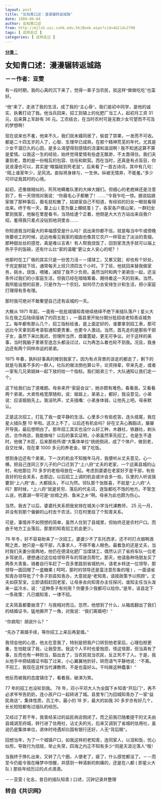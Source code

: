 ```yaml
---
layout: post
title: "女知青口述：漫漫辗转返城路"
date: 1989-06-04
author: 女知青口述
from: http://mjlsh.usc.cuhk.edu.hk/Book.aspx?cid=4&tid=2798
tags: [ 这样走过 ]
categories: [ 这样走过 ]
---
```


<div style="margin: 15px 10px 10px 0px;">
 <div>
  <span id="ctl00_ContentPlaceHolder1_chapter1_SubjectLabel" style="font-weight:bold;text-decoration:underline;">
   分类：
  </span>
 </div>
 <!--[if gte mso 9]><xml>
 <o:OfficeDocumentSettings>
  <o:AllowPNG/>
 </o:OfficeDocumentSettings>
</xml><![endif]-->
 <!--[if gte mso 9]><xml>
 <w:WordDocument>
  <w:View>Normal</w:View>
  <w:Zoom>0</w:Zoom>
  <w:TrackMoves/>
  <w:TrackFormatting/>
  <w:PunctuationKerning/>
  <w:ValidateAgainstSchemas/>
  <w:SaveIfXMLInvalid>false</w:SaveIfXMLInvalid>
  <w:IgnoreMixedContent>false</w:IgnoreMixedContent>
  <w:AlwaysShowPlaceholderText>false</w:AlwaysShowPlaceholderText>
  <w:DoNotPromoteQF/>
  <w:LidThemeOther>EN-US</w:LidThemeOther>
  <w:LidThemeAsian>JA</w:LidThemeAsian>
  <w:LidThemeComplexScript>X-NONE</w:LidThemeComplexScript>
  <w:Compatibility>
   <w:BreakWrappedTables/>
   <w:SnapToGridInCell/>
   <w:WrapTextWithPunct/>
   <w:UseAsianBreakRules/>
   <w:DontGrowAutofit/>
   <w:SplitPgBreakAndParaMark/>
   <w:EnableOpenTypeKerning/>
   <w:DontFlipMirrorIndents/>
   <w:OverrideTableStyleHps/>
   <w:UseFELayout/>
  </w:Compatibility>
  <m:mathPr>
   <m:mathFont m:val="Cambria Math"/>
   <m:brkBin m:val="before"/>
   <m:brkBinSub m:val="&#45;-"/>
   <m:smallFrac m:val="off"/>
   <m:dispDef/>
   <m:lMargin m:val="0"/>
   <m:rMargin m:val="0"/>
   <m:defJc m:val="centerGroup"/>
   <m:wrapIndent m:val="1440"/>
   <m:intLim m:val="subSup"/>
   <m:naryLim m:val="undOvr"/>
  </m:mathPr></w:WordDocument>
</xml><![endif]-->
 <!--[if gte mso 9]><xml>
 <w:LatentStyles DefLockedState="false" DefUnhideWhenUsed="true"
  DefSemiHidden="true" DefQFormat="false" DefPriority="99"
  LatentStyleCount="276">
  <w:LsdException Locked="false" Priority="0" SemiHidden="false"
   UnhideWhenUsed="false" QFormat="true" Name="Normal"/>
  <w:LsdException Locked="false" Priority="9" SemiHidden="false"
   UnhideWhenUsed="false" QFormat="true" Name="heading 1"/>
  <w:LsdException Locked="false" Priority="9" QFormat="true" Name="heading 2"/>
  <w:LsdException Locked="false" Priority="9" QFormat="true" Name="heading 3"/>
  <w:LsdException Locked="false" Priority="9" QFormat="true" Name="heading 4"/>
  <w:LsdException Locked="false" Priority="9" QFormat="true" Name="heading 5"/>
  <w:LsdException Locked="false" Priority="9" QFormat="true" Name="heading 6"/>
  <w:LsdException Locked="false" Priority="9" QFormat="true" Name="heading 7"/>
  <w:LsdException Locked="false" Priority="9" QFormat="true" Name="heading 8"/>
  <w:LsdException Locked="false" Priority="9" QFormat="true" Name="heading 9"/>
  <w:LsdException Locked="false" Priority="39" Name="toc 1"/>
  <w:LsdException Locked="false" Priority="39" Name="toc 2"/>
  <w:LsdException Locked="false" Priority="39" Name="toc 3"/>
  <w:LsdException Locked="false" Priority="39" Name="toc 4"/>
  <w:LsdException Locked="false" Priority="39" Name="toc 5"/>
  <w:LsdException Locked="false" Priority="39" Name="toc 6"/>
  <w:LsdException Locked="false" Priority="39" Name="toc 7"/>
  <w:LsdException Locked="false" Priority="39" Name="toc 8"/>
  <w:LsdException Locked="false" Priority="39" Name="toc 9"/>
  <w:LsdException Locked="false" Priority="35" QFormat="true" Name="caption"/>
  <w:LsdException Locked="false" Priority="10" SemiHidden="false"
   UnhideWhenUsed="false" QFormat="true" Name="Title"/>
  <w:LsdException Locked="false" Priority="0" Name="Default Paragraph Font"/>
  <w:LsdException Locked="false" Priority="11" SemiHidden="false"
   UnhideWhenUsed="false" QFormat="true" Name="Subtitle"/>
  <w:LsdException Locked="false" Priority="22" SemiHidden="false"
   UnhideWhenUsed="false" QFormat="true" Name="Strong"/>
  <w:LsdException Locked="false" Priority="20" SemiHidden="false"
   UnhideWhenUsed="false" QFormat="true" Name="Emphasis"/>
  <w:LsdException Locked="false" Priority="59" SemiHidden="false"
   UnhideWhenUsed="false" Name="Table Grid"/>
  <w:LsdException Locked="false" UnhideWhenUsed="false" Name="Placeholder Text"/>
  <w:LsdException Locked="false" Priority="1" SemiHidden="false"
   UnhideWhenUsed="false" QFormat="true" Name="No Spacing"/>
  <w:LsdException Locked="false" Priority="60" SemiHidden="false"
   UnhideWhenUsed="false" Name="Light Shading"/>
  <w:LsdException Locked="false" Priority="61" SemiHidden="false"
   UnhideWhenUsed="false" Name="Light List"/>
  <w:LsdException Locked="false" Priority="62" SemiHidden="false"
   UnhideWhenUsed="false" Name="Light Grid"/>
  <w:LsdException Locked="false" Priority="63" SemiHidden="false"
   UnhideWhenUsed="false" Name="Medium Shading 1"/>
  <w:LsdException Locked="false" Priority="64" SemiHidden="false"
   UnhideWhenUsed="false" Name="Medium Shading 2"/>
  <w:LsdException Locked="false" Priority="65" SemiHidden="false"
   UnhideWhenUsed="false" Name="Medium List 1"/>
  <w:LsdException Locked="false" Priority="66" SemiHidden="false"
   UnhideWhenUsed="false" Name="Medium List 2"/>
  <w:LsdException Locked="false" Priority="67" SemiHidden="false"
   UnhideWhenUsed="false" Name="Medium Grid 1"/>
  <w:LsdException Locked="false" Priority="68" SemiHidden="false"
   UnhideWhenUsed="false" Name="Medium Grid 2"/>
  <w:LsdException Locked="false" Priority="69" SemiHidden="false"
   UnhideWhenUsed="false" Name="Medium Grid 3"/>
  <w:LsdException Locked="false" Priority="70" SemiHidden="false"
   UnhideWhenUsed="false" Name="Dark List"/>
  <w:LsdException Locked="false" Priority="71" SemiHidden="false"
   UnhideWhenUsed="false" Name="Colorful Shading"/>
  <w:LsdException Locked="false" Priority="72" SemiHidden="false"
   UnhideWhenUsed="false" Name="Colorful List"/>
  <w:LsdException Locked="false" Priority="73" SemiHidden="false"
   UnhideWhenUsed="false" Name="Colorful Grid"/>
  <w:LsdException Locked="false" Priority="60" SemiHidden="false"
   UnhideWhenUsed="false" Name="Light Shading Accent 1"/>
  <w:LsdException Locked="false" Priority="61" SemiHidden="false"
   UnhideWhenUsed="false" Name="Light List Accent 1"/>
  <w:LsdException Locked="false" Priority="62" SemiHidden="false"
   UnhideWhenUsed="false" Name="Light Grid Accent 1"/>
  <w:LsdException Locked="false" Priority="63" SemiHidden="false"
   UnhideWhenUsed="false" Name="Medium Shading 1 Accent 1"/>
  <w:LsdException Locked="false" Priority="64" SemiHidden="false"
   UnhideWhenUsed="false" Name="Medium Shading 2 Accent 1"/>
  <w:LsdException Locked="false" Priority="65" SemiHidden="false"
   UnhideWhenUsed="false" Name="Medium List 1 Accent 1"/>
  <w:LsdException Locked="false" UnhideWhenUsed="false" Name="Revision"/>
  <w:LsdException Locked="false" Priority="34" SemiHidden="false"
   UnhideWhenUsed="false" QFormat="true" Name="List Paragraph"/>
  <w:LsdException Locked="false" Priority="29" SemiHidden="false"
   UnhideWhenUsed="false" QFormat="true" Name="Quote"/>
  <w:LsdException Locked="false" Priority="30" SemiHidden="false"
   UnhideWhenUsed="false" QFormat="true" Name="Intense Quote"/>
  <w:LsdException Locked="false" Priority="66" SemiHidden="false"
   UnhideWhenUsed="false" Name="Medium List 2 Accent 1"/>
  <w:LsdException Locked="false" Priority="67" SemiHidden="false"
   UnhideWhenUsed="false" Name="Medium Grid 1 Accent 1"/>
  <w:LsdException Locked="false" Priority="68" SemiHidden="false"
   UnhideWhenUsed="false" Name="Medium Grid 2 Accent 1"/>
  <w:LsdException Locked="false" Priority="69" SemiHidden="false"
   UnhideWhenUsed="false" Name="Medium Grid 3 Accent 1"/>
  <w:LsdException Locked="false" Priority="70" SemiHidden="false"
   UnhideWhenUsed="false" Name="Dark List Accent 1"/>
  <w:LsdException Locked="false" Priority="71" SemiHidden="false"
   UnhideWhenUsed="false" Name="Colorful Shading Accent 1"/>
  <w:LsdException Locked="false" Priority="72" SemiHidden="false"
   UnhideWhenUsed="false" Name="Colorful List Accent 1"/>
  <w:LsdException Locked="false" Priority="73" SemiHidden="false"
   UnhideWhenUsed="false" Name="Colorful Grid Accent 1"/>
  <w:LsdException Locked="false" Priority="60" SemiHidden="false"
   UnhideWhenUsed="false" Name="Light Shading Accent 2"/>
  <w:LsdException Locked="false" Priority="61" SemiHidden="false"
   UnhideWhenUsed="false" Name="Light List Accent 2"/>
  <w:LsdException Locked="false" Priority="62" SemiHidden="false"
   UnhideWhenUsed="false" Name="Light Grid Accent 2"/>
  <w:LsdException Locked="false" Priority="63" SemiHidden="false"
   UnhideWhenUsed="false" Name="Medium Shading 1 Accent 2"/>
  <w:LsdException Locked="false" Priority="64" SemiHidden="false"
   UnhideWhenUsed="false" Name="Medium Shading 2 Accent 2"/>
  <w:LsdException Locked="false" Priority="65" SemiHidden="false"
   UnhideWhenUsed="false" Name="Medium List 1 Accent 2"/>
  <w:LsdException Locked="false" Priority="66" SemiHidden="false"
   UnhideWhenUsed="false" Name="Medium List 2 Accent 2"/>
  <w:LsdException Locked="false" Priority="67" SemiHidden="false"
   UnhideWhenUsed="false" Name="Medium Grid 1 Accent 2"/>
  <w:LsdException Locked="false" Priority="68" SemiHidden="false"
   UnhideWhenUsed="false" Name="Medium Grid 2 Accent 2"/>
  <w:LsdException Locked="false" Priority="69" SemiHidden="false"
   UnhideWhenUsed="false" Name="Medium Grid 3 Accent 2"/>
  <w:LsdException Locked="false" Priority="70" SemiHidden="false"
   UnhideWhenUsed="false" Name="Dark List Accent 2"/>
  <w:LsdException Locked="false" Priority="71" SemiHidden="false"
   UnhideWhenUsed="false" Name="Colorful Shading Accent 2"/>
  <w:LsdException Locked="false" Priority="72" SemiHidden="false"
   UnhideWhenUsed="false" Name="Colorful List Accent 2"/>
  <w:LsdException Locked="false" Priority="73" SemiHidden="false"
   UnhideWhenUsed="false" Name="Colorful Grid Accent 2"/>
  <w:LsdException Locked="false" Priority="60" SemiHidden="false"
   UnhideWhenUsed="false" Name="Light Shading Accent 3"/>
  <w:LsdException Locked="false" Priority="61" SemiHidden="false"
   UnhideWhenUsed="false" Name="Light List Accent 3"/>
  <w:LsdException Locked="false" Priority="62" SemiHidden="false"
   UnhideWhenUsed="false" Name="Light Grid Accent 3"/>
  <w:LsdException Locked="false" Priority="63" SemiHidden="false"
   UnhideWhenUsed="false" Name="Medium Shading 1 Accent 3"/>
  <w:LsdException Locked="false" Priority="64" SemiHidden="false"
   UnhideWhenUsed="false" Name="Medium Shading 2 Accent 3"/>
  <w:LsdException Locked="false" Priority="65" SemiHidden="false"
   UnhideWhenUsed="false" Name="Medium List 1 Accent 3"/>
  <w:LsdException Locked="false" Priority="66" SemiHidden="false"
   UnhideWhenUsed="false" Name="Medium List 2 Accent 3"/>
  <w:LsdException Locked="false" Priority="67" SemiHidden="false"
   UnhideWhenUsed="false" Name="Medium Grid 1 Accent 3"/>
  <w:LsdException Locked="false" Priority="68" SemiHidden="false"
   UnhideWhenUsed="false" Name="Medium Grid 2 Accent 3"/>
  <w:LsdException Locked="false" Priority="69" SemiHidden="false"
   UnhideWhenUsed="false" Name="Medium Grid 3 Accent 3"/>
  <w:LsdException Locked="false" Priority="70" SemiHidden="false"
   UnhideWhenUsed="false" Name="Dark List Accent 3"/>
  <w:LsdException Locked="false" Priority="71" SemiHidden="false"
   UnhideWhenUsed="false" Name="Colorful Shading Accent 3"/>
  <w:LsdException Locked="false" Priority="72" SemiHidden="false"
   UnhideWhenUsed="false" Name="Colorful List Accent 3"/>
  <w:LsdException Locked="false" Priority="73" SemiHidden="false"
   UnhideWhenUsed="false" Name="Colorful Grid Accent 3"/>
  <w:LsdException Locked="false" Priority="60" SemiHidden="false"
   UnhideWhenUsed="false" Name="Light Shading Accent 4"/>
  <w:LsdException Locked="false" Priority="61" SemiHidden="false"
   UnhideWhenUsed="false" Name="Light List Accent 4"/>
  <w:LsdException Locked="false" Priority="62" SemiHidden="false"
   UnhideWhenUsed="false" Name="Light Grid Accent 4"/>
  <w:LsdException Locked="false" Priority="63" SemiHidden="false"
   UnhideWhenUsed="false" Name="Medium Shading 1 Accent 4"/>
  <w:LsdException Locked="false" Priority="64" SemiHidden="false"
   UnhideWhenUsed="false" Name="Medium Shading 2 Accent 4"/>
  <w:LsdException Locked="false" Priority="65" SemiHidden="false"
   UnhideWhenUsed="false" Name="Medium List 1 Accent 4"/>
  <w:LsdException Locked="false" Priority="66" SemiHidden="false"
   UnhideWhenUsed="false" Name="Medium List 2 Accent 4"/>
  <w:LsdException Locked="false" Priority="67" SemiHidden="false"
   UnhideWhenUsed="false" Name="Medium Grid 1 Accent 4"/>
  <w:LsdException Locked="false" Priority="68" SemiHidden="false"
   UnhideWhenUsed="false" Name="Medium Grid 2 Accent 4"/>
  <w:LsdException Locked="false" Priority="69" SemiHidden="false"
   UnhideWhenUsed="false" Name="Medium Grid 3 Accent 4"/>
  <w:LsdException Locked="false" Priority="70" SemiHidden="false"
   UnhideWhenUsed="false" Name="Dark List Accent 4"/>
  <w:LsdException Locked="false" Priority="71" SemiHidden="false"
   UnhideWhenUsed="false" Name="Colorful Shading Accent 4"/>
  <w:LsdException Locked="false" Priority="72" SemiHidden="false"
   UnhideWhenUsed="false" Name="Colorful List Accent 4"/>
  <w:LsdException Locked="false" Priority="73" SemiHidden="false"
   UnhideWhenUsed="false" Name="Colorful Grid Accent 4"/>
  <w:LsdException Locked="false" Priority="60" SemiHidden="false"
   UnhideWhenUsed="false" Name="Light Shading Accent 5"/>
  <w:LsdException Locked="false" Priority="61" SemiHidden="false"
   UnhideWhenUsed="false" Name="Light List Accent 5"/>
  <w:LsdException Locked="false" Priority="62" SemiHidden="false"
   UnhideWhenUsed="false" Name="Light Grid Accent 5"/>
  <w:LsdException Locked="false" Priority="63" SemiHidden="false"
   UnhideWhenUsed="false" Name="Medium Shading 1 Accent 5"/>
  <w:LsdException Locked="false" Priority="64" SemiHidden="false"
   UnhideWhenUsed="false" Name="Medium Shading 2 Accent 5"/>
  <w:LsdException Locked="false" Priority="65" SemiHidden="false"
   UnhideWhenUsed="false" Name="Medium List 1 Accent 5"/>
  <w:LsdException Locked="false" Priority="66" SemiHidden="false"
   UnhideWhenUsed="false" Name="Medium List 2 Accent 5"/>
  <w:LsdException Locked="false" Priority="67" SemiHidden="false"
   UnhideWhenUsed="false" Name="Medium Grid 1 Accent 5"/>
  <w:LsdException Locked="false" Priority="68" SemiHidden="false"
   UnhideWhenUsed="false" Name="Medium Grid 2 Accent 5"/>
  <w:LsdException Locked="false" Priority="69" SemiHidden="false"
   UnhideWhenUsed="false" Name="Medium Grid 3 Accent 5"/>
  <w:LsdException Locked="false" Priority="70" SemiHidden="false"
   UnhideWhenUsed="false" Name="Dark List Accent 5"/>
  <w:LsdException Locked="false" Priority="71" SemiHidden="false"
   UnhideWhenUsed="false" Name="Colorful Shading Accent 5"/>
  <w:LsdException Locked="false" Priority="72" SemiHidden="false"
   UnhideWhenUsed="false" Name="Colorful List Accent 5"/>
  <w:LsdException Locked="false" Priority="73" SemiHidden="false"
   UnhideWhenUsed="false" Name="Colorful Grid Accent 5"/>
  <w:LsdException Locked="false" Priority="60" SemiHidden="false"
   UnhideWhenUsed="false" Name="Light Shading Accent 6"/>
  <w:LsdException Locked="false" Priority="61" SemiHidden="false"
   UnhideWhenUsed="false" Name="Light List Accent 6"/>
  <w:LsdException Locked="false" Priority="62" SemiHidden="false"
   UnhideWhenUsed="false" Name="Light Grid Accent 6"/>
  <w:LsdException Locked="false" Priority="63" SemiHidden="false"
   UnhideWhenUsed="false" Name="Medium Shading 1 Accent 6"/>
  <w:LsdException Locked="false" Priority="64" SemiHidden="false"
   UnhideWhenUsed="false" Name="Medium Shading 2 Accent 6"/>
  <w:LsdException Locked="false" Priority="65" SemiHidden="false"
   UnhideWhenUsed="false" Name="Medium List 1 Accent 6"/>
  <w:LsdException Locked="false" Priority="66" SemiHidden="false"
   UnhideWhenUsed="false" Name="Medium List 2 Accent 6"/>
  <w:LsdException Locked="false" Priority="67" SemiHidden="false"
   UnhideWhenUsed="false" Name="Medium Grid 1 Accent 6"/>
  <w:LsdException Locked="false" Priority="68" SemiHidden="false"
   UnhideWhenUsed="false" Name="Medium Grid 2 Accent 6"/>
  <w:LsdException Locked="false" Priority="69" SemiHidden="false"
   UnhideWhenUsed="false" Name="Medium Grid 3 Accent 6"/>
  <w:LsdException Locked="false" Priority="70" SemiHidden="false"
   UnhideWhenUsed="false" Name="Dark List Accent 6"/>
  <w:LsdException Locked="false" Priority="71" SemiHidden="false"
   UnhideWhenUsed="false" Name="Colorful Shading Accent 6"/>
  <w:LsdException Locked="false" Priority="72" SemiHidden="false"
   UnhideWhenUsed="false" Name="Colorful List Accent 6"/>
  <w:LsdException Locked="false" Priority="73" SemiHidden="false"
   UnhideWhenUsed="false" Name="Colorful Grid Accent 6"/>
  <w:LsdException Locked="false" Priority="19" SemiHidden="false"
   UnhideWhenUsed="false" QFormat="true" Name="Subtle Emphasis"/>
  <w:LsdException Locked="false" Priority="21" SemiHidden="false"
   UnhideWhenUsed="false" QFormat="true" Name="Intense Emphasis"/>
  <w:LsdException Locked="false" Priority="31" SemiHidden="false"
   UnhideWhenUsed="false" QFormat="true" Name="Subtle Reference"/>
  <w:LsdException Locked="false" Priority="32" SemiHidden="false"
   UnhideWhenUsed="false" QFormat="true" Name="Intense Reference"/>
  <w:LsdException Locked="false" Priority="33" SemiHidden="false"
   UnhideWhenUsed="false" QFormat="true" Name="Book Title"/>
  <w:LsdException Locked="false" Priority="37" Name="Bibliography"/>
  <w:LsdException Locked="false" Priority="39" QFormat="true" Name="TOC Heading"/>
 </w:LatentStyles>
</xml><![endif]-->
 <!--[if gte mso 10]>
<style>
 /* Style Definitions */
table.MsoNormalTable
	{mso-style-name:"Table Normal";
	mso-tstyle-rowband-size:0;
	mso-tstyle-colband-size:0;
	mso-style-noshow:yes;
	mso-style-priority:99;
	mso-style-parent:"";
	mso-padding-alt:0in 5.4pt 0in 5.4pt;
	mso-para-margin:0in;
	mso-para-margin-bottom:.0001pt;
	mso-pagination:widow-orphan;
	font-size:10.0pt;
	font-family:"Times New Roman";}
</style>
<![endif]-->
 <!--StartFragment-->
 <p class="MsoNormal">
  <o:p>
   <b>
    <font size="4">
    </font>
   </b>
  </o:p>
 </p>
 <p class="MsoNormal">
  <b>
   <span lang="ZH-CN" style="font-family: 宋体;">
    <font size="5">
     女知青口述：漫漫辗转返城路
    </font>
   </span>
   <font size="4">
    <o:p>
    </o:p>
   </font>
  </b>
 </p>
 <p class="MsoNormal">
  <span lang="ZH-CN" style='font-family:宋体;mso-ascii-font-family:
"Times New Roman"'>
   <b>
    <font size="4">
     －－作者：亚雯
    </font>
   </b>
  </span>
  <o:p>
  </o:p>
 </p>
 <p class="MsoNormal">
  <o:p>
  </o:p>
 </p>
 <p class="MsoNormal">
  <span lang="ZH-CN" style='font-family:宋体;mso-ascii-font-family:
"Times New Roman"'>
   有一段时期，我的心真的沉下来了，觉得一辈子当农民，就这样“做做吃吃”也蛮好。
  </span>
  <o:p>
  </o:p>
 </p>
 <p class="MsoNormal">
  <span lang="ZH-CN" style='font-family:宋体;mso-ascii-font-family:
"Times New Roman"'>
   “他”来了，走进了我的生活，成了我的“主心骨”。我们是初中同学，是他的诚实、执著打动了我。他当兵回来，招工到镇上的化肥厂当工人，起初月工资
  </span>
  31
  <span lang="ZH-CN" style='font-family:宋体;mso-ascii-font-family:"Times New Roman"'>
   元，后来算上军龄有
  </span>
  36
  <span lang="ZH-CN" style='font-family:宋体;mso-ascii-font-family:"Times New Roman"'>
   元。工农结合，在当时农村可是无数少女可望而不可及的梦想啊！
  </span>
  <o:p>
  </o:p>
 </p>
 <p class="MsoNormal">
  <span lang="ZH-CN" style='font-family:宋体;mso-ascii-font-family:
"Times New Roman"'>
   现在说来也不羞，他来不久，我们就未婚同居了，偷尝了禁果，一发而不可收。都是二十四五岁的人了，心智、生理早已成熟，在那个精神荒芜的年代，尤其是少女干涸已久的心田，是多么渴望得到感情的浇灌和滋润啊
  </span>
  !
  <span lang="ZH-CN" style='font-family:宋体;mso-ascii-font-family:"Times New Roman"'>
   我不知道这算不算是爱情。以我这一生的经验，始终觉得爱情有些虚无飘渺，不太靠得住。我们夫妻到老，靠的是一份相互的包容、信任和默契。而在当时，还真是有点盲目，你说浪漫也可以，其实是“瞎猫碰到死老鼠”。后来看了一首古诗词，其中有几句：“陌上谁家年少，足风流。妾拟将身嫁与，一生休。纵被无情弃，不能羞。”多少可印证我其时的心境。
  </span>
  <o:p>
  </o:p>
 </p>
 <p class="MsoNormal">
  <span lang="ZH-CN" style='font-family:宋体;mso-ascii-font-family:
"Times New Roman"'>
   起初，还像做贼似的，死死地瞒着队里的大婶大嫂们。但细心的老疤婶还是注意到了，有一天悄悄对我说：“你眉毛心子都散了！……”令我乍吃一惊。据说姑娘家做了那种事后，眉毛就松散了，姑娘家自己不知道，有经验的妇女一眼就看得出来。终于有一天，蚕上山
  </span>
  (
  <span lang="ZH-CN" style='font-family:宋体;mso-ascii-font-family:"Times New Roman"'>
   意为蚕上棚结茧
  </span>
  )
  <span lang="ZH-CN" style='font-family:宋体;mso-ascii-font-family:"Times New Roman"'>
   了，各家各户搭山架，一群妇女聚到我家，他躲在里屋看书，当场给逮个正着，他倒是大大方方站出来自我介绍，羞得我只差点没钻到地洞里去……
  </span>
  <o:p>
  </o:p>
 </p>
 <p class="MsoNormal">
  <span lang="ZH-CN" style='font-family:宋体;mso-ascii-font-family:
"Times New Roman"'>
   你知道我当时最大的幸福感受是什么吗？说出来你都不信。就是每当中午或傍晚快要收工的时候，远远地看见我家的烟囱也像其它农户一样冒出了淡淡的青烟，那种甜丝丝的感觉，真是难以言表！有人帮我烧饭了，回到家洗洗手就可以端上热乎乎的饭碗，还有什么比“家的温暖”更让女人安心的呢？！
  </span>
  <o:p>
  </o:p>
 </p>
 <p class="MsoNormal">
  <span lang="ZH-CN" style='font-family:宋体;mso-ascii-font-family:
"Times New Roman"'>
   他那时在工厂做的其实只是一份苦力活－－煤球工，又累又脏；却也有个好处，干完定额就下班，通常每天上班只须四五个小时。下了班，他就回来替我做家务，挑水，烧饭，喂猪，减轻了我不少负担。虽然当时和两个弟弟住一起，还没条件过我们的小家庭生活，但我已经在暗暗筹备、期待着这一天的到来。当然，我所能设想的前景，只是作为一个农妇，如何尽力去安排生计和生活，把小家庭打理得有条有理。
  </span>
  <o:p>
  </o:p>
 </p>
 <p class="MsoNormal">
  <span lang="ZH-CN" style='font-family:宋体;mso-ascii-font-family:
"Times New Roman"'>
   那时我可绝对不敢奢望自己还有返城的一天。
  </span>
  <o:p>
  </o:p>
 </p>
 <p class="MsoNormal">
  <span lang="ZH-CN" style='font-family:宋体;mso-ascii-font-family:
"Times New Roman"'>
   大概从
  </span>
  1971
  <span lang="ZH-CN" style='font-family:宋体;
mso-ascii-font-family:"Times New Roman"'>
   年起，一面有一批批城镇知青继续络绎不绝下来插队落户
  </span>
  (
  <span lang="ZH-CN" style='font-family:宋体;mso-ascii-font-family:"Times New Roman"'>
   星火大队在我之后陆续接纳了约四五批
  </span>
  )
  <span lang="ZH-CN" style='font-family:宋体;mso-ascii-font-family:"Times New Roman"'>
   ，一面县里开始分期分批招收老知青返城务工。每年都有那么几个，招工指标给谁，是上面定好的，谁要拿到招工表，那可远比今天拿到高考录取通知更贵重，也更令人激动。当然，首先走的是那些干部子女，虽然下来比我迟，但理所当然，毋庸置疑，更无可争议。对于这样的美事，当时我脑子里甚至连念头都没过过，以为再怎么着也轮不到我。况且，我身边还有两个同样命运的弟弟。
  </span>
  <o:p>
  </o:p>
 </p>
 <p class="MsoNormal">
  1975
  <span lang="ZH-CN" style='font-family:宋体;mso-ascii-font-family:
"Times New Roman"'>
   年春，孰料好事真的摊到我家了。因为有点背景的该走的都走了，剩下的就是与我差不多的一群人。社队的做法倒也算公平，论资排辈，早来先走，或者一家有几兄弟姐妹一起下放的给一个指标。我们姐弟三个，大队通知让我们走一个。
  </span>
  <o:p>
  </o:p>
 </p>
 <p class="MsoNormal">
  <span lang="ZH-CN" style='font-family:宋体;mso-ascii-font-family:
"Times New Roman"'>
   这下给我们出了道难题。母亲来开“家庭会议”，她亦颇有难色，看看我，又看看两个弟弟。大弟性格宽厚随和，说：姐姐上，弟弟上，都好，我没意见。小弟说：应该姐姐先上。我没吭声，丈夫插嘴：小弟身体弱，让他先上吧。母亲默认。
  </span>
  <o:p>
  </o:p>
 </p>
 <p class="MsoNormal">
  <span lang="ZH-CN" style='font-family:宋体;mso-ascii-font-family:
"Times New Roman"'>
   正是这次招工，打乱了我一度平静的生活。心里多少有些疙答。连头搭尾，我在星火插队整
  </span>
  10
  <span lang="ZH-CN" style='font-family:宋体;mso-ascii-font-family:"Times New Roman"'>
   年啦。这次上不了，以后还有机会吗？好在丈夫心胸豁达，屡屡开导我，最后想明白了。那年招工其实也没什么好工种，木器社，铁器社，剃头店，合作商店，我能做啥？以后的事实证明，小弟虽然率先招工，也是生不逢时，他做了木匠，后来那些所谓“大集体单位”统统倒闭，成了个体户，做到老，自交社保，现在拿
  </span>
  1000
  <span lang="ZH-CN" style='font-family:宋体;mso-ascii-font-family:"Times New Roman"'>
   多元的养老金，够了吃饭。
  </span>
  <o:p>
  </o:p>
 </p>
 <p class="MsoNormal">
  <span lang="ZH-CN" style='font-family:宋体;mso-ascii-font-family:
"Times New Roman"'>
   想到身边还有个弟弟，下一次的机会不知猴年马月，我便听从丈夫意见，心一横，把自己连同三岁儿子的户口迁到了“上八府”丈夫的老家，一个远离县城的山村，和他那位
  </span>
  70
  <span lang="ZH-CN" style='font-family:宋体;mso-ascii-font-family:"Times New Roman"'>
   多岁的老祖母放在一起。考虑到婆婆在老家好歹是干部，有些良好的社会关系，去那边，以后招工上调的机会或许会多一些。队里的人听说我要到“上八府”去，大都摇头，不以为然。邻队那个张胜喜，不就是“上八府”人吗？那时候，“上八府”就是贫穷、落后的代名词，连饭都吃不饱的地方。不管怎么说，杭嘉湖一带可是“丝绸之府、鱼米之乡”啊。母亲为此也颇为伤心。
  </span>
  <o:p>
  </o:p>
 </p>
 <p class="MsoNormal">
  <span lang="ZH-CN" style='font-family:宋体;mso-ascii-font-family:
"Times New Roman"'>
   当然，我去了以后，婆婆托关系把我安排在城关小学当代课教师，
  </span>
  25
  <span lang="ZH-CN" style='font-family:宋体;mso-ascii-font-family:"Times New Roman"'>
   元一月，并没有到那个偏僻的山村去干农活，只在村里挂了个知青关系。
  </span>
  <o:p>
  </o:p>
 </p>
 <p class="MsoNormal">
  <span lang="ZH-CN" style='font-family:宋体;mso-ascii-font-family:
"Times New Roman"'>
   可是，事情并不如预想的简单，虽然人住到了县城里，但始终还是农村户口。而由于地方工业落后，那里的知青招工机会更少。
  </span>
  <o:p>
  </o:p>
 </p>
 <p class="MsoNormal">
  76
  <span lang="ZH-CN" style='font-family:宋体;mso-ascii-font-family:
"Times New Roman"'>
   年冬，好不容易盼来了一次招工，婆婆少不了东托西求，还不时打点烟啊酒啊之类，她只是一般干部，凡事求人，不得不看人眼色。最着急的还是丈夫，当时我们夫妻分居两地，他仍在德清化肥厂当煤球工，偶然认识了省府车队一位老乡驾驶员，便想通过这位给领导开车的驾驶员帮忙。那天，他请鱼种场朋友买了两条大青鱼，骑着自行车赶了一百多里路到省城杭州，请老乡转送一位领导，那领导一面回赠了一盒糖果
  </span>
  (
  <span lang="ZH-CN" style='font-family:宋体;mso-ascii-font-family:"Times New Roman"'>
   呵呵，那时的领导还是蛮注意形象的哦
  </span>
  )
  <span lang="ZH-CN" style='font-family:宋体;mso-ascii-font-family:"Times New Roman"'>
   ，一面请省知青办领导批了个条子到县知青办，大意就是“老知青，请按政策予以照顾”。丈夫如获至宝，立即请假赶回老家，让母亲去向知青办主任探问，谁知主任当头泼来一盆冷水，说：“这种条子有何用
  </span>
  ?
  <span lang="ZH-CN" style='font-family:宋体;mso-ascii-font-family:"Times New Roman"'>
   你要多少我都可以给你。”是年，该县定下一条政策：凡已婚知青，一律不招。
  </span>
  <o:p>
  </o:p>
 </p>
 <p class="MsoNormal">
  <span lang="ZH-CN" style='font-family:宋体;mso-ascii-font-family:
"Times New Roman"'>
   丈夫简直都要崩溃了！与我相对而泣。忽然，他想到了什么，从箱底翻出了我们的结婚证书，猛地撕开了一角，对我说：“我们离婚吧！”
  </span>
  <o:p>
  </o:p>
 </p>
 <p class="MsoNormal">
  <span lang="ZH-CN" style='font-family:宋体;mso-ascii-font-family:
"Times New Roman"'>
   “你疯啦！胡说什么？”
  </span>
  <o:p>
  </o:p>
 </p>
 <p class="MsoNormal">
  <span lang="ZH-CN" style='font-family:宋体;mso-ascii-font-family:
"Times New Roman"'>
   “先办了离婚手续，等你招工上来后再复婚。”
  </span>
  <o:p>
  </o:p>
 </p>
 <p class="MsoNormal">
  <span lang="ZH-CN" style='font-family:宋体;mso-ascii-font-family:
"Times New Roman"'>
   我领会他的心思，他太在意我了，特别是把我户口转到他老家后，心理包袱更重，生怕耽误了我，让我受苦。我这个人平时也爱抱怨，怪这怪那，但当真有了事，反而也有一种担当，豁出去了，当农民就当农民，反正死不了人。于是，我从他手中把结婚证书取了过来，小心翼翼地折好，转而语气平静地说：“不离。不招工，我现在这样当代课教师，不是也蛮好么。干吗做这种蠢事！”
  </span>
  <o:p>
  </o:p>
 </p>
 <p class="MsoNormal">
  <span lang="ZH-CN" style='font-family:宋体;mso-ascii-font-family:
"Times New Roman"'>
   他反而被我的态度镇住了，看着我，破涕为笑。
  </span>
  <o:p>
  </o:p>
 </p>
 <p class="MsoNormal">
  77
  <span lang="ZH-CN" style='font-family:宋体;mso-ascii-font-family:
"Times New Roman"'>
   年的招工也没轮到我。
  </span>
  78
  <span lang="ZH-CN" style='font-family:宋体;
mso-ascii-font-family:"Times New Roman"'>
   年，邓小平邓大人为全国下乡知青“开后门”，再不必求爷爷告奶奶，连小孩户口一起转进了城。县里专门为回城知青办了一家“益民商店”，集体性质，员工中，最小的
  </span>
  18
  <span lang="ZH-CN" style='font-family:宋体;mso-ascii-font-family:"Times New Roman"'>
   岁，最大的如我
  </span>
  30
  <span lang="ZH-CN" style='font-family:宋体;mso-ascii-font-family:"Times New Roman"'>
   多岁亦有好几个，长长短短都有过插队的经历。
  </span>
  <o:p>
  </o:p>
 </p>
 <p class="MsoNormal">
  <span lang="ZH-CN" style='font-family:宋体;mso-ascii-font-family:
"Times New Roman"'>
   又经过了若干年，我曾经呆过的益民商店倒闭了。而之前我已随着提干的丈夫由县城调至府城，转行进了信用社，沾丈夫的光，后来又调到了省城的信用社，虽说仍是集体单位，退休时待遇却比国有银行还好，人无“背后眼”。
  </span>
  <o:p>
  </o:p>
 </p>
 <p class="MsoNormal">
  <span lang="ZH-CN" style='font-family:宋体;mso-ascii-font-family:
"Times New Roman"'>
   回想当年，为了一个城镇户口，如我这样的老知青，连同家人，以泪和饭，忧心似煎，导致行为扭屈，举止失常，四海之内正不知有多少“同是天涯沦落人”哦！
  </span>
  <o:p>
  </o:p>
 </p>
 <p class="MsoNormal">
  <span lang="ZH-CN" style='font-family:宋体;mso-ascii-font-family:
"Times New Roman"'>
   当我终于挣扎出来，又转了几个圈，人便老了，疲了，什么感觉都没了。－－而至今仍能令我在睡梦中惊醒，并感到一种清新的刺痛的，还是在八都
  </span>
  (
  <span lang="ZH-CN" style='font-family:宋体;mso-ascii-font-family:"Times New Roman"'>
   即星火大队
  </span>
  )
  <span lang="ZH-CN" style='font-family:宋体;mso-ascii-font-family:"Times New Roman"'>
   那些年经历过的点点滴滴。
  </span>
  <o:p>
  </o:p>
 </p>
 <p class="MsoNormal">
  <span lang="ZH-CN" style='font-family:宋体;mso-ascii-font-family:
"Times New Roman"'>
   －－亚雯
  </span>
  (
  <span lang="ZH-CN" style='font-family:宋体;
mso-ascii-font-family:"Times New Roman"'>
   化名，昔日的插队知青
  </span>
  )
  <span lang="ZH-CN" style='font-family:宋体;mso-ascii-font-family:"Times New Roman"'>
   口述，沉钟记录并整理
  </span>
  <o:p>
  </o:p>
 </p>
 <p class="MsoNormal">
  <o:p>
  </o:p>
 </p>
 <p class="MsoNormal">
  <span lang="ZH-CN" style='font-family:宋体;mso-ascii-font-family:
"Times New Roman"'>
   <b>
    <font size="4">
     转自《共识网》
    </font>
   </b>
  </span>
  <o:p>
  </o:p>
 </p>
 <!--EndFragment-->
</div>

